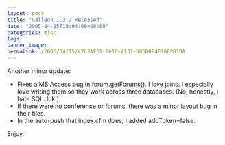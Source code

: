 ```yaml
---
layout: post
title: "Galleon 1.3.2 Released"
date: "2005-04-15T18:04:00+06:00"
categories: misc 
tags: 
banner_image: 
permalink: /2005/04/15/47C3AF61-F618-4131-D86D0E4E16E2D1BA
---
```


Another minor update:
<ul>
<li>Fixes a MS Access bug in forum.getForums(). I love joins. I especially love writing them so they work across three databases. (No, honestly, I hate SQL. Ick.)
<li>If there were no conference or forums, there was a minor layout bug in their files.
<li>In the auto-push that index.cfm does, I added addToken=false.
</ul>

Enjoy.